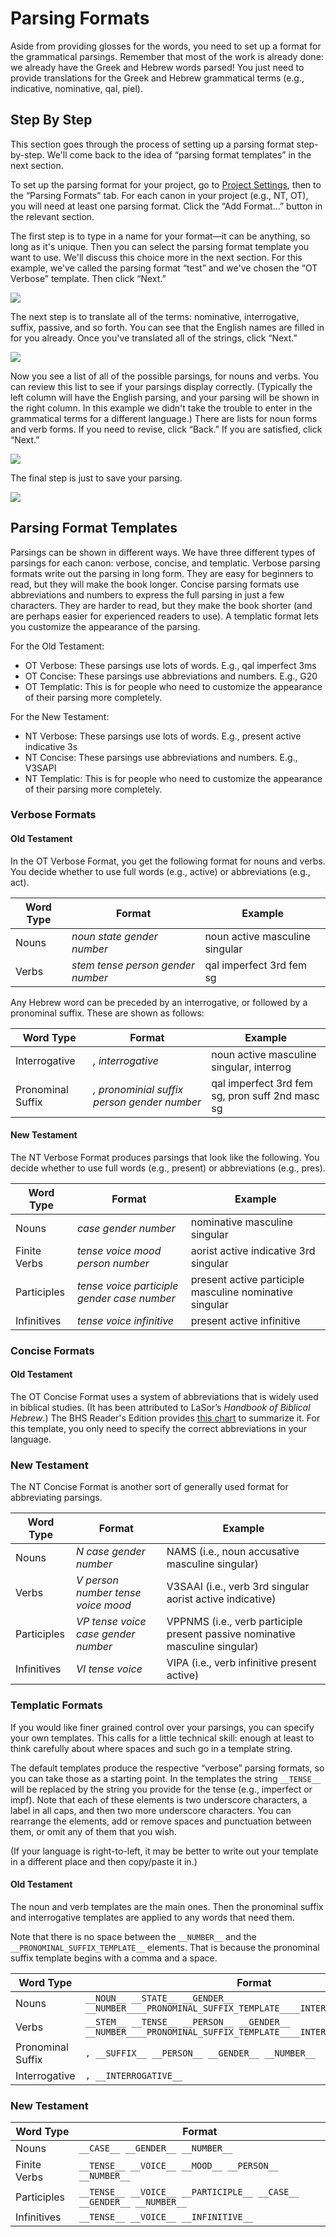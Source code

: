 # Parsing Formats
Aside from providing glosses for the words, you need to set up a format for the grammatical parsings. Remember that most of the work is already done: we already have the Greek and Hebrew words parsed! You just need to provide translations for the Greek and Hebrew grammatical terms (e.g., indicative, nominative, qal, piel).

## Step By Step
This section goes through the process of setting up a parsing format step-by-step. We'll come back to the idea of “parsing format templates” in the next section.

To set up the parsing format for your project, go to [Project Settings](project-settings.md), then to the “Parsing Formats” tab. For each canon in your project (e.g., NT, OT), you will need at least one parsing format. Click the “Add Format...” button in the relevant section. 

The first step is to type in a name for your format—it can be anything, so long as it's unique. Then you can select the parsing format template you want to use. We'll discuss this choice more in the next section. For this example, we've called the parsing format “test” and we've chosen the “OT Verbose” template. Then click “Next.”

![](images/parsing-formats-1.png)

The next step is to translate all of the terms: nominative, interrogative, suffix, passive, and so forth. You can see that the English names are filled in for you already. Once you've translated all of the strings, click “Next.”

![](images/parsing-formats-2.png)

Now you see a list of all of the possible parsings, for nouns and verbs. You can review this list to see if your parsings display correctly. (Typically the left column will have the English parsing, and your parsing will be shown in the right column. In this example we didn't take the trouble to enter in the grammatical terms for a different language.) There are lists for noun forms and verb forms. If you need to revise, click “Back.” If you are satisfied, click “Next.”

![](images/parsing-formats-3.png)

The final step is just to save your parsing.

![](images/parsing-formats-4.png)

## Parsing Format Templates
Parsings can be shown in different ways. We have three different types of parsings for each canon: verbose, concise, and templatic. Verbose parsing formats write out the parsing in long form. They are easy for beginners to read, but they will make the book longer. Concise parsing formats use abbreviations and numbers to express the full parsing in just a few characters. They are harder to read, but they make the book shorter (and are perhaps easier for experienced readers to use). A templatic format lets you customize the appearance of the parsing.

For the Old Testament:

- OT Verbose: These parsings use lots of words. E.g., qal imperfect 3ms
- OT Concise: These parsings use abbreviations and numbers. E.g., G20
- OT Templatic: This is for people who need to customize the appearance of their parsing more completely.

For the New Testament:

- NT Verbose: These parsings use lots of words. E.g., present active indicative 3s
- NT Concise: These parsings use abbreviations and numbers. E.g., V3SAPI
- NT Templatic: This is for people who need to customize the appearance of their parsing more completely.

### Verbose Formats

#### Old Testament
In the OT Verbose Format, you get the following format for nouns and verbs. You decide whether to use full words (e.g., active) or abbreviations (e.g., act).

| Word Type | Format | Example |
|-------------|-------------|---------|
| Nouns  | *noun state gender number* | noun active masculine singular |
| Verbs | *stem tense person gender number* | qal imperfect 3rd fem sg |

Any Hebrew word can be preceded by an interrogative, or followed by a pronominal suffix. These are shown as follows:

| Word Type | Format | Example |
|-------------|-------------|---------|
| Interrogative | *, interrogative* | noun active masculine singular, interrog |
| Pronominal Suffix | *, pronominial suffix person gender number* | qal imperfect 3rd fem sg, pron suff 2nd masc sg |


#### New Testament
The NT Verbose Format produces parsings that look like the following. You decide whether to use full words (e.g., present) or abbreviations (e.g., pres).

| Word Type | Format | Example |
|-------------|-------------|---------|
| Nouns  | *case gender number* | nominative masculine singular |
| Finite Verbs | *tense voice mood person number* | aorist active indicative 3rd singular |
| Participles | *tense voice participle gender case number* | present active participle masculine nominative singular |
| Infinitives  | *tense voice infinitive*  | present active infinitive |

### Concise Formats

#### Old Testament
The OT Concise Format uses a system of abbreviations that is widely used in biblical studies. (It has been attributed to LaSor’s *Handbook of Biblical Hebrew*.) The BHS Reader's Edition provides [this chart](images/bhs-readers-edition-insert.pdf) to summarize it. For this template, you only need to specify the correct abbreviations in your language.

### New Testament
The NT Concise Format is another sort of generally used format for abbreviating parsings.

| Word Type | Format | Example |
|-------------|-------------|---------|
| Nouns  | *N case gender number* | NAMS (i.e., noun accusative masculine singular) |
| Verbs | *V person number tense voice mood* | V3SAAI (i.e., verb 3rd singular aorist active indicative) |
| Participles | *VP tense voice case gender number* | VPPNMS (i.e., verb participle present passive nominative masculine singular) |
| Infinitives  | *VI tense voice*  | VIPA (i.e., verb infinitive present active) |

### Templatic Formats
If you would like finer grained control over your parsings, you can specify your own templates. This calls for a little technical skill: enough at least to think carefully about where spaces and such go in a template string.

The default templates produce the respective “verbose” parsing formats, so you can take those as a starting point. In the templates the string `__TENSE__` will be replaced by the string you provide for the tense (e.g., imperfect or impf). Note that each of these elements is two underscore characters, a label in all caps, and then two more underscore characters. You can rearrange the elements, add or remove spaces and punctuation between them, or omit any of them that you wish.

(If your language is right-to-left, it may be better to write out your template in a different place and then copy/paste it in.)

#### Old Testament
The noun and verb templates are the main ones. Then the pronominal suffix and interrogative templates are applied to any words that need them.

Note that there is no space between the `__NUMBER__` and the `__PRONOMINAL_SUFFIX_TEMPLATE__` elements. That is because the pronominal suffix template begins with a comma and a space.

| Word Type | Format | 
|-------------|-------------|
| Nouns  | `__NOUN__ __STATE__ __GENDER__ __NUMBER____PRONOMINAL_SUFFIX_TEMPLATE____INTERROGATIVE_TEMPLATE__` |
| Verbs | `__STEM__ __TENSE__ __PERSON__ __GENDER__ __NUMBER____PRONOMINAL_SUFFIX_TEMPLATE____INTERROGATIVE_TEMPLATE__` |
| Pronominal Suffix | `, __SUFFIX__ __PERSON__ __GENDER__ __NUMBER__` |
| Interrogative  | `, __INTERROGATIVE__` |

### New Testament

| Word Type | Format | 
|-------------|-------------|
| Nouns  | `__CASE__ __GENDER__ __NUMBER__` |
| Finite Verbs | `__TENSE__ __VOICE__ __MOOD__ __PERSON__ __NUMBER__` |
| Participles | `__TENSE__ __VOICE__ __PARTICIPLE__ __CASE__ __GENDER__ __NUMBER__` |
| Infinitives  | `__TENSE__ __VOICE__ __INFINITIVE__` |
